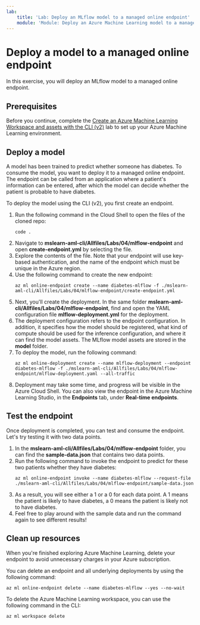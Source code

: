 ```yaml
---
lab:
    title: 'Lab: Deploy an MLflow model to a managed online endpoint'
    module: 'Module: Deploy an Azure Machine Learning model to a managed endpoint with CLI (v2)'
---
```


# Deploy a model to a managed online endpoint

In this exercise, you will deploy an MLflow model to a managed online endpoint.

## Prerequisites

Before you continue, complete the [Create an Azure Machine Learning Workspace and assets with the CLI (v2)](01-create-workspace.md) lab to set up your Azure Machine Learning environment.

## Deploy a model

A model has been trained to predict whether someone has diabetes. To consume the model, you want to deploy it to a managed online endpoint. The endpoint can be called from an application where a patient's information can be entered, after which the model can decide whether the patient is probable to have diabetes.

To deploy the model using the CLI (v2), you first create an endpoint.

1. Run the following command in the Cloud Shell to open the files of the cloned repo:
    ```azurecli
    code .
    ```
1. Navigate to **mslearn-aml-cli/Allfiles/Labs/04/mlflow-endpoint** and open **create-endpoint.yml** by selecting the file.
1. Explore the contents of the file. Note that your endpoint will use key-based authentication, and the name of the endpoint which must be unique in the Azure region.
1. Use the following command to create the new endpoint:
    ```azurecli
    az ml online-endpoint create --name diabetes-mlflow -f ./mslearn-aml-cli/Allfiles/Labs/04/mlflow-endpoint/create-endpoint.yml
    ```
1. Next, you'll create the deployment. In the same folder **mslearn-aml-cli/Allfiles/Labs/04/mlflow-endpoint**, find and open the YAML configuration file **mlflow-deployment.yml** for the deployment.
1. The deployment configuration refers to the endpoint configuration. In addition, it specifies how the model should be registered, what kind of compute should be used for the inference configuration, and where it can find the model assets. The MLflow model assets are stored in the **model** folder.
1. To deploy the model, run the following command:
    ```azurecli
    az ml online-deployment create --name mlflow-deployment --endpoint diabetes-mlflow -f ./mslearn-aml-cli/Allfiles/Labs/04/mlflow-endpoint/mlflow-deployment.yaml --all-traffic
    ```
1. Deployment may take some time, and progress will be visible in the Azure Cloud Shell. You can also view the endpoint in the Azure Machine Learning Studio, in the **Endpoints** tab, under **Real-time endpoints**.

## Test the endpoint

Once deployment is completed, you can test and consume the endpoint. Let's try testing it with two data points.

1. In the **mslearn-aml-cli/Allfiles/Labs/04/mlflow-endpoint** folder, you can find the **sample-data.json** that contains two data points.
1. Run the following command to invoke the endpoint to predict for these two patients whether they have diabetes:
    ```azurecli
    az ml online-endpoint invoke --name diabetes-mlflow --request-file ./mslearn-aml-cli/Allfiles/Labs/04/mlflow-endpoint/sample-data.json
    ```
1. As a result, you will see either a 1 or a 0 for each data point. A 1 means the patient is likely to have diabetes, a 0 means the patient is likely not to have diabetes.
1. Feel free to play around with the sample data and run the command again to see different results!

## Clean up resources

When you're finished exploring Azure Machine Learning, delete your endpoint to avoid unnecessary charges in your Azure subscription.

You can delete an endpoint and all underlying deployments by using the following command:

```azurecli
az ml online-endpoint delete --name diabetes-mlflow --yes --no-wait
```

To delete the Azure Machine Learning workspace, you can use the following command in the CLI:

```azurecli
az ml workspace delete
```
